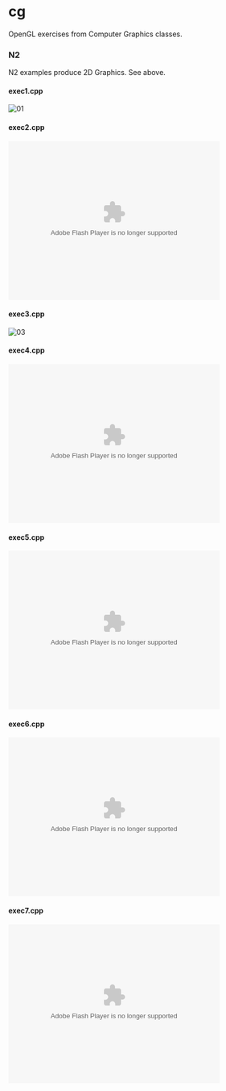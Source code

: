 cg
==

OpenGL exercises from Computer Graphics classes.


### N2

N2 examples produce 2D Graphics. See above.

#### exec1.cpp

![01][1]

#### exec2.cpp

<embed width="420" height="315" src="https://www.youtube.com/embed/8D89l208cog" type="application/x-shockwave-flash"></embed>

#### exec3.cpp

![03][2]

#### exec4.cpp

<embed width="420" height="315" src="https://www.youtube.com/embed/Qs3uzP3WL2w" type="application/x-shockwave-flash"></embed>

#### exec5.cpp

<embed width="420" height="315" src="https://www.youtube.com/embed/O7bf7bMmpK4" type="application/x-shockwave-flash"></embed>

#### exec6.cpp

<embed width="420" height="315" src="https://www.youtube.com/embed/yaxHi7jWg7k" type="application/x-shockwave-flash"></embed>

#### exec7.cpp

<embed width="420" height="315" src="https://www.youtube.com/embed/BwvsaqVkhAI" type="application/x-shockwave-flash"></embed>


  [1]: http://gcg.inf.furb.br/cg/N2_files/imagens/CG_N2-01.png
  [2]: http://gcg.inf.furb.br/cg/N2_files/imagens/CG_N2-03.png